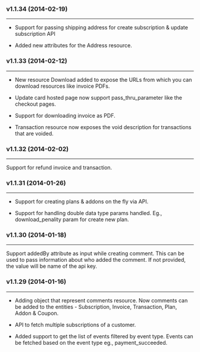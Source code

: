 ### v1.1.34  (2014-02-19)
* * *
* Support for passing shipping address for create subscription & update subscription API

* Added new attributes for the Address resource. 

### v1.1.33  (2014-02-12)
* * *
* New resource Download added to expose the URLs from which you can download resources like invoice PDFs.

* Update card hosted page now support pass_thru_parameter like the checkout pages. 

* Support for downloading invoice as PDF.

* Transaction resource now exposes the void description for transactions that are voided.

### v1.1.32  (2014-02-02) 
* * *    
Support for refund invoice and transaction.

### v1.1.31  (2014-01-26) 
* * *    
* Support for creating plans & addons on the fly via API.

* Support for handling double data type params handled. Eg., download_penality param for create new plan.

### v1.1.30  (2014-01-18) 
* * *    
Support addedBy attribute as input while creating comment. This can be used to pass information about who added the comment. If not provided, the value will be name of the api key.

### v1.1.29  (2014-01-16)  
* * *    
* Adding object that represent comments resource. Now comments can be added to the entities - Subscription, Invoice, Transaction, Plan, Addon & Coupon. 

* API to fetch multiple subscriptions of a customer.

* Added support to get the list of events filtered by event type. Events can be fetched based on the event type eg., payment_succeeded.

